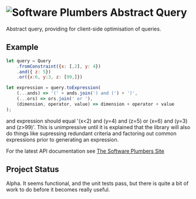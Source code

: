 # ![Software Plumbers](http://docs.softwareplumbers.com/common/img/SquareIdent-160.png) Abstract Query

Abstract query, providing for client-side optimisation of queries.

## Example

```javascript
let query = Query
    .fromConstraint({x: [,2], y: 4})
    .and({ z: 5})
    .or({x:6, y:3, z: [99,]})

let expression = query.toExpression( 
    (...ands) => '(' + ands.join(') and (') + ')', 
    (...ors) => ors.join(' or '),
    (dimension, operator, value) => dimension + operator + value
);
```

and expression should equal '(x<2) and (y=4) and (z=5) or (x=6) and (y=3) and (z>99)'. This is unimpressive until it is explained that the library will also do things like supressing redundant criteria and factoring out common expressions prior to generating an expression.

For the latest API documentation see [The Software Plumbers Site](http://docs.softwareplumbers.com/abstract-query/master)

## Project Status

Alpha. It seems functional, and the unit tests pass, but there is quite a bit of work to do before it becomes really useful.  

